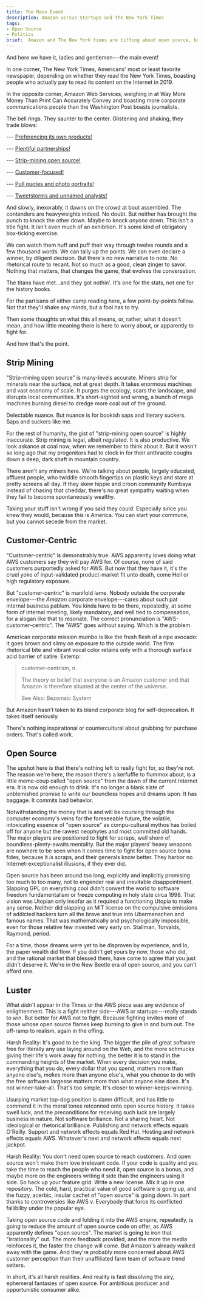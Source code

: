 ```yaml
---
title: The Main Event
description: Amazon versus Startups and the New York Times
tags:
- Open Source
- Politics
brief:  Amazon and The New York times are tiffing about open source, but it's not very exciting, and matters less by the day.
---
```


And here we have it, ladies and gentlemen---the main event!

In one corner, The New York Times, Americans' most or least favorite newspaper, depending on whether they read the New York Times, boasting people who actually pay to read its content on the Internet in 2019.

In the opposite corner, Amazon Web Services, weighing in at Way More Money Than Print Can Accurately Convey and boasting more corporate communications people than the Washington Post boasts journalists.

The bell rings.  They saunter to the center.  Glistening and shaking, they trade blows:

--- [Preferencing its own products!](https://www.nytimes.com/2019/12/15/technology/amazon-aws-cloud-competition.html)

--- [Plentiful partnerships!](https://www.nytimes.com/2019/12/15/technology/amazon-aws-cloud-competition.html)

--- [Strip-mining open source!](https://www.nytimes.com/2019/12/15/technology/amazon-aws-cloud-competition.html)

--- [Customer-focused!](https://www.nytimes.com/2019/12/15/technology/amazon-aws-cloud-competition.html)

--- [Pull quotes and photo portraits!](https://www.nytimes.com/2019/12/15/technology/amazon-aws-cloud-competition.html)

--- [Tweetstorms and unnamed analysts!](https://www.nytimes.com/2019/12/15/technology/amazon-aws-cloud-competition.html)

And slowly, inexorably, it dawns on the crowd at bout assembled.  The contenders are heavyweights indeed.  No doubt.  But neither has brought the punch to knock the other down.  Maybe to knock _anyone_ down.  This isn't a title fight.  It isn't even much of an exhibition.  It's some kind of obligatory box-ticking exercise.

We can watch them huff and puff their way through twelve rounds and a few thousand words.  We can tally up the points.  We can even declare a winner, by diligent decision.  But there's no new narrative to note.  No rhetorical route to recant.  Not so much as a good, clean zinger to savor.  Nothing that matters, that changes the game, that evolves the conversation.

The titans have met...and they got nothin'.  It's one for the stats, not one for the history books.

For the partisans of either camp reading here, a few point-by-points follow.  Not that they'll shake any minds, but a fool has to try.

Then some thoughts on what this all means, or, rather, what it doesn't mean, and how little meaning there is here to worry about, or apparently to fight for.

And how that's the point.

## Strip Mining

"Strip-mining open source" is many-levels accurate.  Miners strip for minerals near the surface, not at great depth.  It takes enormous machines and vast economy of scale.  It purges the ecology, scars the landscape, and disrupts local communities.  It's short-sighted and wrong, a bunch of mega machines burning diesel to dredge more coal out of the ground.

Delectable nuance.  But nuance is for bookish saps and literary suckers.  Saps and suckers like me.

For the rest of humanity, the gist of "strip-mining open source" is highly inaccurate.  Strip mining is legal, albeit regulated.  It is also productive.  We look askance at coal now, when we remember to think about it.  But it wasn't so long ago that my progenitors had to clock in for their anthracite coughs down a deep, dark shaft in mountain country.

There aren't any miners here.  We're talking about people, largely educated, affluent people, who twiddle smooth fingertips on plastic keys and stare at pretty screens all day.  If they skew hippie and croon community Kumbaya instead of chasing that cheddar, there's no great sympathy waiting when they fail to become spontaneously wealthy.

Taking your stuff isn't wrong if you said they could.  Especially since you knew they would, because this is America.  You can start your commune, but you cannot secede from the market.

## Customer-Centric

"Customer-centric" is demonstrably true.  AWS apparently loves doing what AWS customers say they will pay AWS for.  Of course, none of said customers purportedly asked for AWS.  But now that they have it, it's the cruel yoke of input-validated product-market fit unto death, come Hell or high regulatory exposure.

But "customer-centric" is manifold lame.  Nobody outside the corporate envelope---the _Amazon_ corporate envelope---cares about such pat internal business pablum.  You kinda have to be there, repeatedly, at some form of internal meeting, likely mandatory, and well tied to compensation, for a slogan like that to resonate.  The correct pronunciation is "AWS-customer-centric".  The "AWS" goes without saying.  Which is the problem.

American corporate mission mumbo is like the fresh flesh of a ripe avocado: it goes brown and slimy on exposure to the outside world.  The firm rhetorical bite and vibrant vocal color retains only with a thorough surface acid barrier of satire.  Extemp:

> customer-centrism, n.
>
> The theory or belief that everyone is an Amazon customer and that Amazon is therefore situated at the center of the universe.
>
> See Also: Bezomaic System

But Amazon hasn't taken to its bland corporate blog for self-deprecation.  It takes itself seriously.

There's nothing inspirational or countercultural about grubbing for purchase orders.  That's called work.

## Open Source

The upshot here is that there's nothing left to really fight for, so they're not.  The reason we're here, the reason there's a kerfuffle to flummox about, is a little meme-coup called "open source" from the dawn of the current Internet era.  It is now old enough to drink.  It's no longer a blank slate of unblemished promise to write our boundless hopes and dreams upon.  It has baggage.  It commits bad behavior.

Notwithstanding the money that is and will be coursing through the computer economy's veins for the foreseeable future, the volatile, intoxicating essence of "open source" as compu-cultural mythos has boiled off for anyone but the rawest neophytes and most committed old hands.  The major players are positioned to fight for scraps, well shorn of boundless-plenty-awaits mentality.  But the major players' heavy weapons are nowhere to be seen when it comes time to fight for open source bona fides, because it _is_ scraps, and their generals know better.  They harbor no Internet-exceptionalist illusions, if they ever did.

Open source has been around too long, explicitly and implicitly promising too much to too many, not to engender real and inevitable disappointment.  Slapping GPL on everything cool didn't convert the world to software freedom fundamentalism or freeze computing in holy state circa 1998.  That vision was Utopian only insofar as it required a functioning Utopia to make any sense.  Neither did slapping an MIT license on the compulsive emissions of addicted hackers turn all the brave and true into Ubermenschen and famous names.  That was mathematically and psychologically impossible, even for those relative few invested very early on.  Stallman, Torvalds, Raymond, period.

For a time, those dreams were yet to be disproven by experience, and lo, the paper wealth did flow.  If you didn't get yours by now, those who did, and the rational market that blessed them, have come to agree that you just didn't deserve it.  We're in the New Beetle era of open source, and you can't afford one.

## Luster

What _didn't_ appear in the Times or the AWS piece was any evidence of enlightenment.  This is a fight neither side---AWS or startups---really stands to win.  But better for AWS not to fight.  Because fighting invites more of those whose open source flames keep burning to give in and burn out.  The off-ramp to realism, again in the offing.

Harsh Reality:  It's good to be the king.  The bigger the pile of great software free for literally any use laying around on the Web, and the more schmucks giving their life's work away for nothing, the better it is to stand in the commanding heights of the market.  When every decision you make, everything that you do, every dollar that you spend, matters more than anyone else's, _makes_ more than anyone else's, what you choose to do with the free software largesse matters more than what anyone else does.  It's not winner-take-all.  That's too simple.  It's closer to winner-keeps-winning.

Usurping market top-dog position is damn difficult, and has little to commend it in the moral tones retconned onto open source history.  It takes swell luck, and the preconditions for receiving such luck are largely business in nature.  Not software brilliance.  Not a sharing heart.  Not ideological or rhetorical brilliance.  Publishing and network effects equals O'Reilly.  Support and network effects equals Red Hat.  Hosting and network effects equals AWS.  Whatever's next and network effects equals next jackpot.

Harsh Reality:  You don't need open source to reach customers.  And open source won't make them love irrelevant code.  If your code is quality and you take the time to reach the people who need it, open source is a bonus, and maybe more on the engineers writing it side than the engineers using it side.  So hack up your feature grid.  Write a new license.  Mix it up in one repository.  The cold, hard, practical value of good software is going up, and the fuzzy, acerbic, insular cachet of "open source" is going down.  In part thanks to controversies like AWS v. Everybody that force its conflicted fallibility under the popular eye.

Taking open source code and folding it into the AWS empire, repeatedly, is going to reduce the amount of open source code on offer, as AWS apparently defines "open source".  The market is going to iron that "irrationality" out.  The more feedback provided, and the more the media reinforces it, the faster the change will come.  But Amazon's already walked away with the game.  And they're probably more concerned about AWS customer perception than their unaffiliated farm team of software trend setters.

In short, it's all harsh realities.  And reality is fast dissolving the airy, ephemeral fantasies of open source.  For ambitious producer and opportunistic consumer alike.
